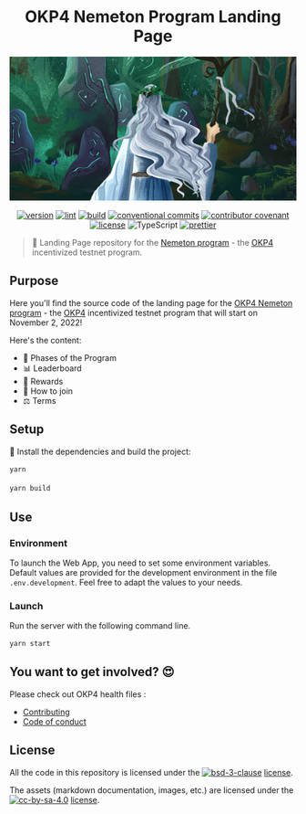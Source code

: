 <div align="center">
  <h1>OKP4 Nemeton Program Landing Page</h1>
</div>

[![nemeton github banqner](./etc/nemeton-banner.jpg)](https://nemeton.okp4.network)

<div align="center">
<a href="https://github.com/okp4/nemeton-web/releases"><img src="https://img.shields.io/github/v/release/okp4/nemeton-web?style=for-the-badge&amp;logo=github" alt="version"></a>
<a href="https://github.com/okp4/nemeton-web/actions/workflows/lint.yml"><img src="https://img.shields.io/github/workflow/status/okp4/nemeton-web/Lint?label=lint&amp;style=for-the-badge&amp;logo=github" alt="lint"></a>
<a href="https://github.com/okp4/nemeton-web/actions/workflows/build.yml"><img src="https://img.shields.io/github/workflow/status/okp4/nemeton-web/Build?label=build&amp;style=for-the-badge&amp;logo=github" alt="build"></a>
<a href="https://conventionalcommits.org"><img src="https://img.shields.io/badge/Conventional%20Commits-1.0.0-yellow.svg?style=for-the-badge&amp;logo=conventionalcommits" alt="conventional commits"></a>
<a href="https://github.com/okp4/.github/blob/main/CODE_OF_CONDUCT.md"><img src="https://img.shields.io/badge/Contributor%20Covenant-2.1-4baaaa.svg?style=for-the-badge" alt="contributor covenant"></a>
<a href="https://opensource.org/licenses/BSD-3-Clause"><img src="https://img.shields.io/badge/License-BSD_3--Clause-blue.svg?style=for-the-badge" alt="license"></a>
<img src="https://img.shields.io/badge/typescript-%23007ACC.svg?style=for-the-badge&amp;logo=typescript&amp;logoColor=white" alt="TypeScript">
<a href="https://github.com/prettier/prettier"><img src="https://img.shields.io/badge/code_style-prettier-ff69b4.svg?style=for-the-badge" alt="prettier"></a></p>
</div>

> 🧙 Landing Page repository for the [Nemeton program][Nemeton] - the [OKP4](https://okp4.network/) incentivized testnet program.

## Purpose

Here you'll find the source code of the landing page for the [OKP4 Nemeton program][Nemeton] - the [OKP4] incentivized testnet program that will start on November 2, 2022!

Here's the content:

- 📍 Phases of the Program
- 📊 Leaderboard
- 💸 Rewards
- 🤗 How to join
- ⚖️ Terms

## Setup

🚚 Install the dependencies and build the project:

```sh
yarn

yarn build
```

## Use

### Environment

To launch the Web App, you need to set some environment variables. Default values are provided for the development environment in the file `.env.development`.
Feel free to adapt the values to your needs.

### Launch

Run the server with the following command line.

```sh
yarn start
```

## You want to get involved? 😍

Please check out OKP4 health files :

- [Contributing](https://github.com/okp4/.github/blob/main/CONTRIBUTING.md)
- [Code of conduct](https://github.com/okp4/.github/blob/main/CODE_OF_CONDUCT.md)

## License

All the code in this repository is licensed under the [![bsd-3-clause][bsd-3-clause-image]][cc-by-sa] [license](LICENSE).

The assets (markdown documentation, images, etc.) are licensed under the [![cc-by-sa-4.0][cc-by-sa-image]][cc-by-sa] [license](LICENSE-ASSETS).

[Nemeton]: https://nemeton.okp4.network
[OKP4]: https://okp4.network
[cc-by-sa]: https://creativecommons.org/licenses/by-sa/4.0/
[cc-by-sa-image]: https://i.creativecommons.org/l/by-sa/4.0/80x15.png
[bsd-3-clause]: https://opensource.org/licenses/BSD-3-Clause
[bsd-3-clause-image]: https://img.shields.io/badge/License-BSD_3--Clause-blue.svg
